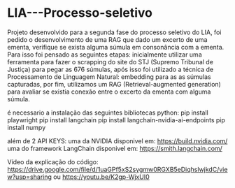 # LIA---Processo-seletivo
Projeto desenvolvido para a segunda fase do processo seletivo do LIA, foi pedido o desenvolvimento de uma RAG que dado um excerto de uma ementa, verifique se exista alguma súmula em consonância com a ementa. 
Para isso foi pensado as seguintes etapas: inicialmente utilizar uma ferramenta para fazer o scrapping do site do STJ (Supremo Tribunal de Justiça) para pegar as 676 súmulas, após isso foi utilizado a técnica de Processamento de Linguagem Natural: embedding para as as súmulas capturadas, por fim, utilizamos um RAG (Retrieval-augmented generation) para avaliar se existia conexão entre o excerto da ementa com alguma súmula.

é necessario a instalação das seguintes bibliotecas python:
pip install playwright
pip install langchain
pip install langchain-nvidia-ai-endpoints
pip install numpy

além de 2 API KEYS:
uma da NVIDIA disponivel em: https://build.nvidia.com/
uma do framework LangChain disponivel em: https://smith.langchain.com/

Vídeo da explicação do código:
https://drive.google.com/file/d/1uaGPf5xS2sygmw0RGXB5eDiqhslwjkdC/view?usp=sharing
ou
https://youtu.be/K2gp-WjxUI0

